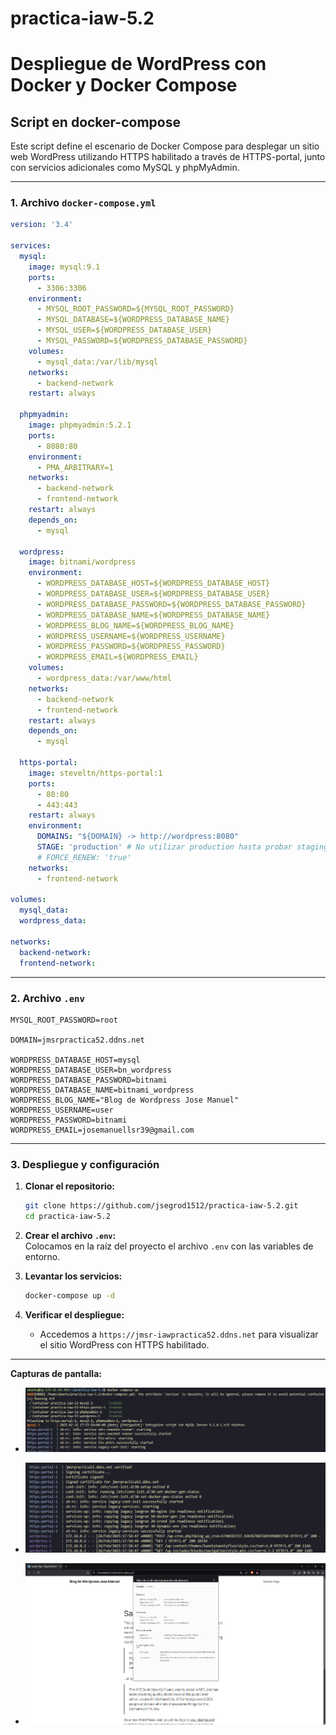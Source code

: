 # practica-iaw-5.2

# Despliegue de WordPress con Docker y Docker Compose

## Script en docker-compose

Este script define el escenario de Docker Compose para desplegar un sitio web WordPress utilizando HTTPS habilitado a través de HTTPS-portal, junto con servicios adicionales como MySQL y phpMyAdmin.

---

### 1. Archivo `docker-compose.yml`

```yaml
version: '3.4'

services:
  mysql:
    image: mysql:9.1
    ports: 
      - 3306:3306
    environment: 
      - MYSQL_ROOT_PASSWORD=${MYSQL_ROOT_PASSWORD}
      - MYSQL_DATABASE=${WORDPRESS_DATABASE_NAME}
      - MYSQL_USER=${WORDPRESS_DATABASE_USER}
      - MYSQL_PASSWORD=${WORDPRESS_DATABASE_PASSWORD}
    volumes: 
      - mysql_data:/var/lib/mysql
    networks: 
      - backend-network
    restart: always
  
  phpmyadmin:
    image: phpmyadmin:5.2.1
    ports:
      - 8080:80
    environment: 
      - PMA_ARBITRARY=1
    networks: 
      - backend-network
      - frontend-network
    restart: always
    depends_on: 
      - mysql

  wordpress:
    image: bitnami/wordpress
    environment: 
      - WORDPRESS_DATABASE_HOST=${WORDPRESS_DATABASE_HOST}
      - WORDPRESS_DATABASE_USER=${WORDPRESS_DATABASE_USER}
      - WORDPRESS_DATABASE_PASSWORD=${WORDPRESS_DATABASE_PASSWORD}
      - WORDPRESS_DATABASE_NAME=${WORDPRESS_DATABASE_NAME}
      - WORDPRESS_BLOG_NAME=${WORDPRESS_BLOG_NAME}
      - WORDPRESS_USERNAME=${WORDPRESS_USERNAME}
      - WORDPRESS_PASSWORD=${WORDPRESS_PASSWORD}
      - WORDPRESS_EMAIL=${WORDPRESS_EMAIL}
    volumes:
      - wordpress_data:/var/www/html
    networks: 
      - backend-network
      - frontend-network
    restart: always
    depends_on: 
      - mysql

  https-portal:
    image: steveltn/https-portal:1
    ports:
      - 80:80
      - 443:443
    restart: always
    environment:
      DOMAINS: "${DOMAIN} -> http://wordpress:8080"
      STAGE: 'production' # No utilizar production hasta probar staging
      # FORCE_RENEW: 'true'
    networks:
      - frontend-network

volumes:
  mysql_data:
  wordpress_data:

networks: 
  backend-network:
  frontend-network:
```

---

### 2. Archivo `.env`

```env
MYSQL_ROOT_PASSWORD=root

DOMAIN=jmsrpractica52.ddns.net

WORDPRESS_DATABASE_HOST=mysql
WORDPRESS_DATABASE_USER=bn_wordpress
WORDPRESS_DATABASE_PASSWORD=bitnami
WORDPRESS_DATABASE_NAME=bitnami_wordpress
WORDPRESS_BLOG_NAME="Blog de Wordpress Jose Manuel"
WORDPRESS_USERNAME=user
WORDPRESS_PASSWORD=bitnami
WORDPRESS_EMAIL=josemanuellsr39@gmail.com
```

---

### 3. Despliegue y configuración

1. **Clonar el repositorio:**

   ```bash
   git clone https://github.com/jsegrod1512/practica-iaw-5.2.git
   cd practica-iaw-5.2
   ```

2. **Crear el archivo `.env`:**  
   Colocamos en la raíz del proyecto el archivo `.env` con las variables de entorno.

3. **Levantar los servicios:**

   ```bash
   docker-compose up -d
   ```

4. **Verificar el despliegue:**  
   - Accedemos a `https://jmsr-iawpractica52.ddns.net` para visualizar el sitio WordPress con HTTPS habilitado.

---

**Capturas de pantalla:**

- ![Despliegue sin errores](./capturas/5.2/captura1.png)

- ![Servicios corriendo en Docker](./capturas/5.2/captura2.png)

- ![Acceso a WordPress vía HTTPS](./capturas/5.2/captura3.png)